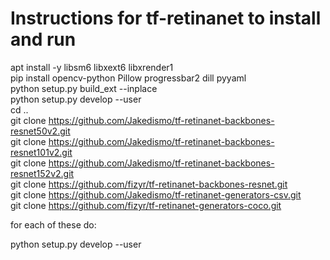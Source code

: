 # Instructions for tf-retinanet to install and run

apt install -y libsm6 libxext6 libxrender1  
pip install opencv-python Pillow progressbar2 dill pyyaml  
python setup.py build_ext --inplace  
python setup.py develop --user  
cd ..  
git clone https://github.com/Jakedismo/tf-retinanet-backbones-resnet50v2.git  
git clone https://github.com/Jakedismo/tf-retinanet-backbones-resnet101v2.git  
git clone https://github.com/Jakedismo/tf-retinanet-backbones-resnet152v2.git  
git clone https://github.com/fizyr/tf-retinanet-backbones-resnet.git  
git clone https://github.com/Jakedismo/tf-retinanet-generators-csv.git  
git clone https://github.com/fizyr/tf-retinanet-generators-coco.git  

for each of these do:  

python setup.py develop --user

